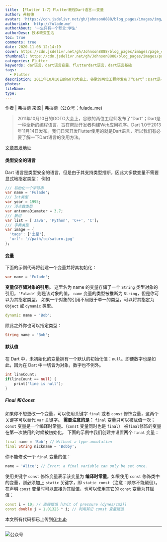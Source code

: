 ```yaml
---
title: 【Flutter 1-7】Flutter教程Dart语言——变量
author: 弗拉德
avatar: 'https://cdn.jsdelivr.net/gh/johnson8888/blog_pages/images/img/avatar.jpg'
authorLink: 'http://fulade.me'
authorAbout: '一生只有一个职业:学生'
authorDesc: 技术改变生活
toc: true
comments: true
date: 2020-11-08 12:14:19
cover: https://cdn.jsdelivr.net/gh/Johnson8888/blog_pages/images/page_conver_variable.png
thumbnail: https://cdn.jsdelivr.net/gh/Johnson8888/blog_pages/images/page_conver_variable.png
categories: Flutter
keywords: dar语言，dart语言变量，flutterdart语言，dart语言基础
tags:
  - Flutter
description: 2011年10月10日的GOTO大会上，谷歌的两位工程师发布了“Dart”；Dart是一种全新的编程语言，旨在帮助开发者构建Web应用程序。Dart 1.0于2013年11月14日发布。我们日常开发Flutter使用的就是Dart语言，所以我们有必要了解一下Dart语言的使用方法。
photos:
fileName:
type:
---
```

作者 | 弗拉德
来源 | 弗拉德（公众号：fulade_me)

> 2011年10月10日的GOTO大会上，谷歌的两位工程师发布了“Dart”；Dart是一种全新的编程语言，旨在帮助开发者构建Web应用程序。Dart 1.0于2013年11月14日发布。我们日常开发Flutter使用的就是Dart语言，所以我们有必要了解一下Dart语言的使用方法。
<!--more-->
[文章首发地址](http://fulade.me/dart-variable-1-7.html)
#### **类型安全的语言**
Dart 语言是类型安全的语言，但是由于其支持类型推断，因此大多数变量不需要显式地指定类型：
例如
``` Dart
/// 初始化一个字符串
var name = 'Fulade';
/// Int类型
var year = 1995;
/// 浮点数类型
var antennaDiameter = 3.7;
/// 数组
var list = ['Java', 'Python', 'C++', 'C'];
/// 字典类型
var image = {
  'tags': ['土星'],
  'url': '//path/to/saturn.jpg'
};
```
#### **变量**
下面的示例代码将创建一个变量并将其初始化：
``` Dart
var name = 'Fulade';
```
**变量仅存储对象的引用。**
这里名为 name 的变量存储了一个 `String` 类型对象的引用，`'Fulade'` 则是该对象的值。
`name` 变量的类型被推断为 `String`，但是你可以为其指定类型。
如果一个对象的引用不局限于单一的类型，可以将其指定为 `Object` 或 `dynamic` 类型。
``` Dart
dynamic name = 'Bob';
```
除此之外你也可以指定类型：
``` Dart
String name = 'Bob';
```
#### **默认值**
在 Dart 中，未初始化的变量拥有一个默认的初始化值：`null`。即便数字也是如此，因为在 Dart 中一切皆为对象，数字也不例外。
``` Dart 
int lineCount;
if(lineCount == null) {
    print("line is null");
}
```
##### **Final 和 Const**
如果你不想更改一个变量，可以使用关键字 `final` 或者 `const` 修饰变量，这两个关键字可以替代 `var` 关键字。
**需要注意的是：**
`final` 变量只可以被赋值一次；
`const` 变量是一个编译时常量。（`const` 变量同时也是 `final`）
被`final`修饰的变量在第一次使用的时候被初始化。
下面的示例中我们创建并设置两个 `final` 变量：
``` Dart
final name = 'Bob'; // Without a type annotation
final String nickname = 'Bobby';
```
你不能修改一个 `final` 变量的值：
``` Dart
name = 'Alice'; // Error: a final variable can only be set once.
```
使用关键字 `const` 修饰变量表示该变量为 **编译时常量**。如果使用 `const` 修饰类中的变量，则必须加上 `static` 关键字，即 `static const`（注意：顺序不能颠倒）。在声明 `const` 变量时可以直接为其赋值，也可以使用其它的 `const` 变量为其赋值：
```Dart
const i = 10; // 直接赋值 [Unit of pressure (dynes/cm2)]
const double j = 1.01325 * i; // 利用其它 const 变量赋值 
```
本文所有代码都已上传到[Github](https://github.com/Johnson8888/learn_flutter)
***  
![公众号](https://cdn.jsdelivr.net/gh/johnson8888/blog_pages/images/page_footer.jpg)
